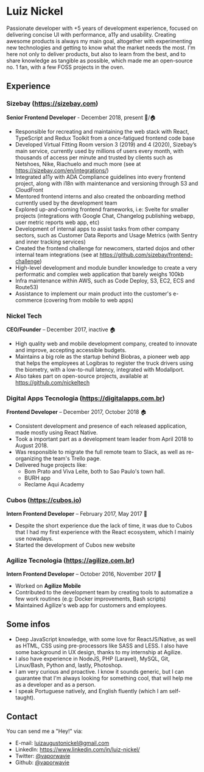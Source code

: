# Luiz Nickel

Passionate developer with +5 years of development experience, focused on delivering concise UI with performance, a11y and usability. Creating awesome products is always my main goal, altogether with experimenting new technologies and getting to know what the market needs the most. I'm here not only to deliver products, but also to learn from the best, and to share knowledge as tangible as possible, which made me an open-source no. 1 fan, with a few FOSS projects in the oven.

## Experience

### Sizebay (https://sizebay.com)

**Senior Frontend Developer** - December 2018, present 🏢/🏠

* Responsible for recreating and maintaining the web stack with React, TypeScript and Redux Toolkit from a once-fatigued frontend code base
* Developed Virtual Fitting Room version 3 (2019) and 4 (2020), Sizebay’s main service, currently used by millions of users every month, with thousands of access per minute and trusted by clients such as Netshoes, Nike, Riachuelo and much more (see at https://sizebay.com/en/integrations/)
* Integrated a11y with ADA Compliance guidelines into every frontend project, along with i18n with maintenance and versioning through S3 and CloudFront
* Mentored frontend interns and also created the onboarding method currently used by the development team
* Explored up-and-coming frontend frameworks, i.e: Svelte for smaller projects (integrations with Google Chat, Changelog publishing webapp, user metric reports web app, etc)
* Development of internal apps to assist tasks from other company sectors, such as Customer Data Reports and Usage Metrics (with Sentry and inner tracking services)
* Created the frontend challenge for newcomers, started dojos and other internal team integrations (see at https://github.com/sizebay/frontend-challenge)
* High-level development and module bundler knowledge to create a very performatic and complex web application that barely weighs 100kb
* Infra maintenance within AWS, such as Code Deploy, S3, EC2, ECS and Route53)
* Assistance to implement our main product into the customer's e-commerce (covering from mobile to web apps)

### Nickel Tech

**CEO/Founder** – December 2017, inactive 🏠

* High quality web and mobile development company, created to innovate and improve, accepting accessible budgets.
* Maintains a big role as the startup behind Biobras, a pioneer web app that helps the employees at Logibras to register the truck drivers using the biometry, with a low-to-null latency, integrated with Modallport.
* Also takes part on open-source projects, available at https://github.com/nickeltech

### Digital Apps Tecnologia (https://digitalapps.com.br)

**Frontend Developer** – December 2017, October 2018 🏠

* Consistent development and presence of each released application, made mostly using React Native.
* Took a important part as a development team leader from April 2018 to August 2018.
* Was responsible to migrate the full remote team to Slack, as well as re-organizing the team's Trello page.
* Delivered huge projects like: 
  * Bom Prato and Viva Leite, both to Sao Paulo's town hall.
  * BURH app
  * Reclame Aqui Academy

### Cubos (https://cubos.io)

**Intern Frontend Developer** – February 2017, May 2017 🏢

* Despite the short experience due the lack of time, it was due to Cubos that I had my first experience with the React ecosystem, which I mainly use nowadays.
* Started the development of Cubos new website

### Agilize Tecnologia (https://agilize.com.br)

**Intern Frontend Developer** – October 2016, November 2017 🏢

* Worked on **Agilize Mobile**
* Contributed to the development team by creating tools to automatize a few work routines (e.g: Docker improvements, Bash scripts)
* Maintained Agilize's web app for customers and employees.

## Some infos

* Deep JavaScript knowledge, with some love for ReactJS/Native, as well as HTML, CSS using pre-processors like SASS and LESS. I also have some background in UX design, thanks to my internship at Agilize.
* I also have experience in NodeJS, PHP (Laravel), MySQL, Git, Linux/Bash, Python and, lastly, Photoshop.
* I am very curious and proactive. I know it sounds generic, but I can guarantee that I'm always looking for something cool, that will help me as a developer and as a person.
* I speak Portuguese natively, and English fluently (which I am self-taught).

## Contact

You can send me a "Hey!" via:

* E-mail: luizaugustonickel@gmail.com
* LinkedIn: https://www.linkedin.com/in/luiz-nickel/
* Twitter: [@vaporwavie](https://twitter.com/vaporwavie)
* Github: [@vaporwavie](https://github.com/vaporwavie)

